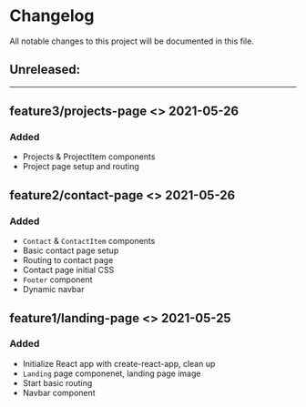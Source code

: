 # Changelog

All notable changes to this project will be documented in this file.

## Unreleased:

---

## feature3/projects-page <> 2021-05-26

### Added

-   Projects & ProjectItem components
-   Project page setup and routing

## feature2/contact-page <> 2021-05-26

### Added

-   `Contact` & `ContactItem` components
-   Basic contact page setup
-   Routing to contact page
-   Contact page initial CSS
-   `Footer` component
-   Dynamic navbar

## feature1/landing-page <> 2021-05-25

### Added

-   Initialize React app with create-react-app, clean up
-   `Landing` page componenet, landing page image
-   Start basic routing
-   Navbar component
